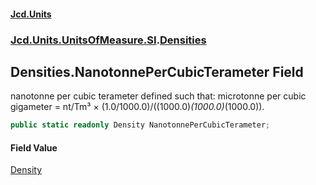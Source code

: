 #### [Jcd.Units](index.md 'index')
### [Jcd.Units.UnitsOfMeasure.SI](Jcd.Units.UnitsOfMeasure.SI.md 'Jcd.Units.UnitsOfMeasure.SI').[Densities](Densities.md 'Jcd.Units.UnitsOfMeasure.SI.Densities')

## Densities.NanotonnePerCubicTerameter Field

nanotonne per cubic terameter defined such that: microtonne per cubic gigameter = nt/Tm³ × (1.0/1000.0)/((1000.0)*(1000.0)*(1000.0)).

```csharp
public static readonly Density NanotonnePerCubicTerameter;
```

#### Field Value
[Density](Density.md 'Jcd.Units.UnitTypes.Density')